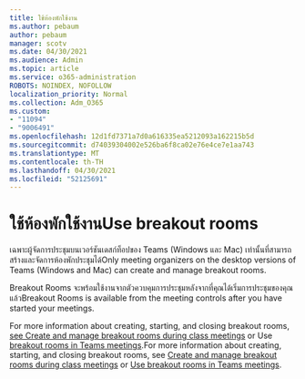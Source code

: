 ```yaml
---
title: ใช้ห้องพักใช้งาน
ms.author: pebaum
author: pebaum
manager: scotv
ms.date: 04/30/2021
ms.audience: Admin
ms.topic: article
ms.service: o365-administration
ROBOTS: NOINDEX, NOFOLLOW
localization_priority: Normal
ms.collection: Adm_O365
ms.custom:
- "11094"
- "9006491"
ms.openlocfilehash: 12d1fd7371a7d0a616335ea5212093a162215b5d
ms.sourcegitcommit: d74039304002e526ba6f8ca02e76e4ce7e1aa743
ms.translationtype: MT
ms.contentlocale: th-TH
ms.lasthandoff: 04/30/2021
ms.locfileid: "52125691"
---
```

# <a name="use-breakout-rooms"></a><span data-ttu-id="dc185-102">ใช้ห้องพักใช้งาน</span><span class="sxs-lookup"><span data-stu-id="dc185-102">Use breakout rooms</span></span>

<span data-ttu-id="dc185-103">เฉพาะผู้จัดการประชุมบนเวอร์ชันเดสก์ท็อปของ Teams (Windows และ Mac) เท่านั้นที่สามารถสร้างและจัดการห้องพักประชุมได้</span><span class="sxs-lookup"><span data-stu-id="dc185-103">Only meeting organizers on the desktop versions of Teams (Windows and Mac) can create and manage breakout rooms.</span></span> 

<span data-ttu-id="dc185-104">Breakout Rooms จะพร้อมใช้งานจากตัวควบคุมการประชุมหลังจากที่คุณได้เริ่มการประชุมของคุณแล้ว</span><span class="sxs-lookup"><span data-stu-id="dc185-104">Breakout Rooms is available from the meeting controls after you have started your meetings.</span></span>

<span data-ttu-id="dc185-105">For more information about creating, starting, and closing breakout rooms, [see Create and manage breakout rooms during class meetings]() or Use [breakout rooms in Teams meetings](https://support.microsoft.com/office/use-breakout-rooms-in-teams-meetings-7de1f48a-da07-466c-a5ab-4ebace28e461).</span><span class="sxs-lookup"><span data-stu-id="dc185-105">For more information about creating, starting, and closing breakout rooms, see [Create and manage breakout rooms during class meetings]() or [Use breakout rooms in Teams meetings](https://support.microsoft.com/office/use-breakout-rooms-in-teams-meetings-7de1f48a-da07-466c-a5ab-4ebace28e461).</span></span>
